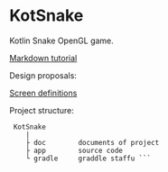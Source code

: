 # KotSnake
Kotlin Snake OpenGL game.

[Markdown tutorial](https://guides.github.com/features/mastering-markdown/)

Design proposals:

[Screen definitions](doc/screen_definitions.md)

Project structure:

```
 KotSnake
    |
    ├ doc        documents of project
    ├ app        source code
    └ gradle     graddle staffu ```
